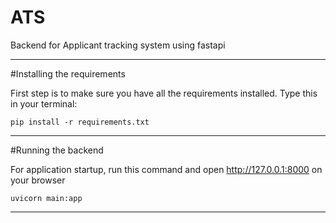 # ATS
Backend for Applicant tracking system using fastapi

---
#Installing the requirements

First step is to make sure you have all the requirements installed. Type this in your terminal:

`pip install -r requirements.txt`

---

#Running the backend

For application startup, run this command and open http://127.0.0.1:8000 on your browser

`uvicorn main:app`

---

